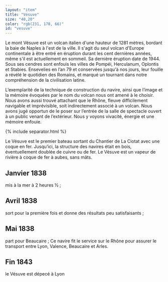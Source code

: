 ```yaml
---
layout: "item"
title: "Vésuve"
size: "40,20"
color: "rgb(231, 178, 66)"
id: "vesuve"
---
```


Le mont Vésuve est un volcan italien d'une hauteur de 1281 mètres, bordant la baie de Naples à l'est de la ville. Il s'agit du seul volcan d'Europe continentale à être entré en éruption durant les cent dernières années, même s'il est actuellement en sommeil. Sa dernière éruption date de 1944. Sous ses cendres sont enfouis les villes de Pompéi, Herculanum, Oplontis et Stabies. Ensevelies en l’an 79 et conservées jusqu'à nos jours, leur fouille a révélé le quotidien des Romains, et marqué un tournant dans notre compréhension de la civilisation latine.

L’exemplarité de la technique de construction du navire, ainsi que l’image et la mémoire évoquées par le nom du volcan nous ont amené à le choisir. Nous avons aussi trouvé attachant que le Rhône, fleuve difficilement navigable et imprévisible, soit indirectement associé à un volcan. Nous avons jugé opportun de le poser sur l’entrée de la salle de spectacle ouvert à un public venant de l’extérieur. Nous y voyons vivacité, énergie et une mémoire enfouie.

{% include separator.html %}

Le Vésuve est le premier bateau sortant du Chantier de La Ciotat avec une coque en fer. Jusqu’ici, la structure des navires était en bois, éventuellement doublée de cuivre ou de fer. Le Vésuve est un vapeur de rivière à coque de fer à aubes, sans mâts. 

Janvier 1838 
----

mis à la mer à 2 heures ½ ;

Avril 1838 
----

sort pour la première fois et donne des résultats peu satisfaisants ; 

Mai 1838 
--------------

part pour Beaucaire ; 
Ce navire fit le service sur le Rhône pour assurer le transport entre Lyon, Valence, Beaucaire et Arles.

Fin 1843 
---------

le Vésuve est dépecé à Lyon

